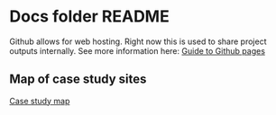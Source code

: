 # Docs folder README
Github allows for web hosting. Right now this is used to share project outputs internally. 
See more information here: 
[Guide to Github pages](https://guides.github.com/features/pages/)

## Map of case study sites
[Case study map](https://science-for-nature-and-people.github.io/climate-resilient-fisheries/Case_study_sites.html)
